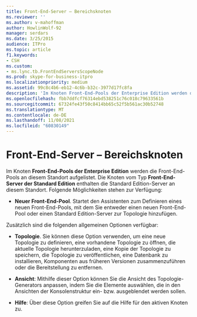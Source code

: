 ```yaml
---
title: Front-End-Server – Bereichsknoten
ms.reviewer: ''
ms.author: v-mahoffman
author: HowlinWolf-92
manager: serdars
ms.date: 3/25/2015
audience: ITPro
ms.topic: article
f1.keywords:
- CSH
ms.custom:
- ms.lync.tb.FrontEndServersScopeNode
ms.prod: skype-for-business-itpro
ms.localizationpriority: medium
ms.assetid: 99c8c4b6-eb12-4c6b-b32c-3977d17fc8fa
description: 'Im Knoten Front-End-Pools der Enterprise Edition werden die Front-End-Pools an diesem Standort aufgelistet. Die Knoten vom Typ Front-End-Server der Standard Edition  enthalten die Standard Edition-Server an diesem Standort. Folgende Möglichkeiten stehen zur Verfügung:'
ms.openlocfilehash: fbb7ddfcf76314ebd538251c76c018c79633561b
ms.sourcegitcommit: 67324fe43f50c8414bb65c52f5b561ac30b52748
ms.translationtype: MT
ms.contentlocale: de-DE
ms.lasthandoff: 11/08/2021
ms.locfileid: "60830149"
---
```

# <a name="front-end-servers-scope-node"></a>Front-End-Server – Bereichsknoten
 
Im Knoten **Front-End-Pools der Enterprise Edition** werden die Front-End-Pools an diesem Standort aufgelistet. Die Knoten vom Typ **Front-End-Server der Standard Edition** enthalten die Standard Edition-Server an diesem Standort. Folgende Möglichkeiten stehen zur Verfügung:
  
- **Neuer Front-End-Pool**. Startet den Assistenten zum Definieren eines neuen Front-End-Pools, mit dem Sie entweder einen neuen Front-End-Pool oder einen Standard Edition-Server zur Topologie hinzufügen.
    
Zusätzlich sind die folgenden allgemeinen Optionen verfügbar:
  
- **Topologie**. Sie können diese Option verwenden, um eine neue Topologie zu definieren, eine vorhandene Topologie zu öffnen, die aktuelle Topologie herunterzuladen, eine Kopie der Topologie zu speichern, die Topologie zu veröffentlichen, eine Datenbank zu installieren, Komponenten aus früheren Versionen zusammenzuführen oder die Bereitstellung zu entfernen.
    
- **Ansicht**: Mithilfe dieser Option können Sie die Ansicht des Topologie-Generators anpassen, indem Sie die Elemente auswählen, die in den Ansichten der Konsolenstruktur ein- bzw. ausgeblendet werden sollen.
    
- **Hilfe**: Über diese Option greifen Sie auf die Hilfe für den aktiven Knoten zu.
    

